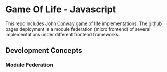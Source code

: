 # Game Of Life - Javascript

This repo includes [John Conway game of life](https://en.wikipedia.org/wiki/Conway's_Game_of_Life) implementations. The github pages deployment is a module federation (micro frontend) of several implementations under different frontend frameworks.

## Development Concepts

### Module Federation

